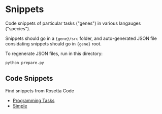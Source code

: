 # Snippets

Code snippets of particular tasks ("genes") in various langauges ("species").

Snippets should go in a `{gene}/src` folder, and auto-generated JSON file considating snippets should go in `{gene}` root.

To regenerate JSON files, run in this directory:

```bash
python prepare.py
```

## Code Snippets

Find snippets from Rosetta Code

- [Programming Tasks](https://rosettacode.org/wiki/Category:Programming_Tasks)
- [Simple](https://rosettacode.org/wiki/Category:Simple)

